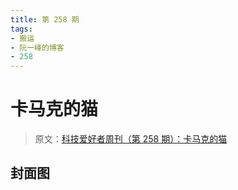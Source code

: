 ```yaml
---
title: 第 258 期
tags:
- 搬运
- 阮一峰的博客
- 258
---
```

# 卡马克的猫
> 原文：[科技爱好者周刊（第 258 期）：卡马克的猫](https://www.ruanyifeng.com/blog/2023/06/weekly-issue-258.html)

## 封面图




